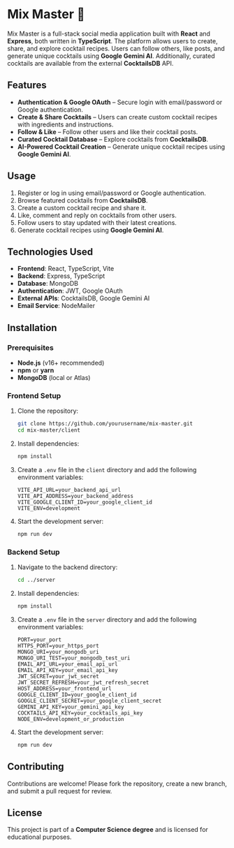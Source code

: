 # Mix Master 🍹

Mix Master is a full-stack social media application built with **React** and **Express**, both written in **TypeScript**. The platform allows users to create, share, and explore cocktail recipes. Users can follow others, like posts, and generate unique cocktails using **Google Gemini AI**. Additionally, curated cocktails are available from the external **CocktailsDB** API.

## Features

-   **Authentication & Google OAuth** – Secure login with email/password or Google authentication.
-   **Create & Share Cocktails** – Users can create custom cocktail recipes with ingredients and instructions.
-   **Follow & Like** – Follow other users and like their cocktail posts.
-   **Curated Cocktail Database** – Explore cocktails from **CocktailsDB**.
-   **AI-Powered Cocktail Creation** – Generate unique cocktail recipes using **Google Gemini AI**.

## Usage

1. Register or log in using email/password or Google authentication.
2. Browse featured cocktails from **CocktailsDB**.
3. Create a custom cocktail recipe and share it.
4. Like, comment and reply on cocktails from other users.
5. Follow users to stay updated with their latest creations.
6. Generate cocktail recipes using **Google Gemini AI**.

## Technologies Used

-   **Frontend**: React, TypeScript, Vite
-   **Backend**: Express, TypeScript
-   **Database**: MongoDB
-   **Authentication**: JWT, Google OAuth
-   **External APIs**: CocktailsDB, Google Gemini AI
-   **Email Service**: NodeMailer

## Installation

### Prerequisites

-   **Node.js** (v16+ recommended)
-   **npm** or **yarn**
-   **MongoDB** (local or Atlas)

### Frontend Setup

1. Clone the repository:

    ```sh
    git clone https://github.com/yourusername/mix-master.git
    cd mix-master/client
    ```

2. Install dependencies:

    ```sh
    npm install
    ```

3. Create a `.env` file in the `client` directory and add the following environment variables:

    ```env
    VITE_API_URL=your_backend_api_url
    VITE_API_ADDRESS=your_backend_address
    VITE_GOOGLE_CLIENT_ID=your_google_client_id
    VITE_ENV=development
    ```

4. Start the development server:
    ```sh
    npm run dev
    ```

### Backend Setup

1. Navigate to the backend directory:

    ```sh
    cd ../server
    ```

2. Install dependencies:

    ```sh
    npm install
    ```

3. Create a `.env` file in the `server` directory and add the following environment variables:

    ```env
    PORT=your_port
    HTTPS_PORT=your_https_port
    MONGO_URI=your_mongodb_uri
    MONGO_URI_TEST=your_mongodb_test_uri
    EMAIL_API_URL=your_email_api_url
    EMAIL_API_KEY=your_email_api_key
    JWT_SECRET=your_jwt_secret
    JWT_SECRET_REFRESH=your_jwt_refresh_secret
    HOST_ADDRESS=your_frontend_url
    GOOGLE_CLIENT_ID=your_google_client_id
    GOOGLE_CLIENT_SECRET=your_google_client_secret
    GEMINI_API_KEY=your_gemini_api_key
    COCKTAILS_API_KEY=your_cocktails_api_key
    NODE_ENV=development_or_production
    ```

4. Start the development server:
    ```sh
    npm run dev
    ```

## Contributing

Contributions are welcome! Please fork the repository, create a new branch, and submit a pull request for review.

## License

This project is part of a **Computer Science degree** and is licensed for educational purposes.
